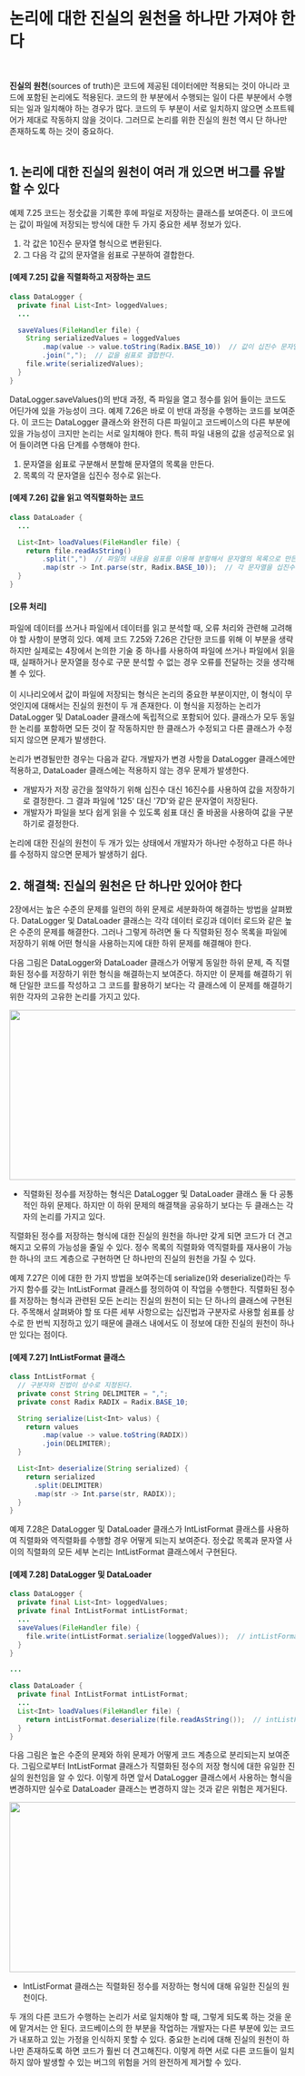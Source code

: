 # 논리에 대한 진실의 원천을 하나만 가져야 한다
<br/>

**진실의 원천**(sources of truth)은 코드에 제공된 데이터에만 적용되는 것이 아니라 코드에 포함된 논리에도 적용된다.
코드의 한 부분에서 수행되는 일이 다른 부분에서 수행되는 일과 일치해야 하는 경우가 많다. 코드의 두 부분이 서로 일치하지 않으면 소프트웨어가 제대로 작동하지 않을 것이다.
그러므로 논리를 위한 진실의 원천 역시 단 하나만 존재하도록 하는 것이 중요하다.
<br/>
<br/>
## 1. 논리에 대한 진실의 원천이 여러 개 있으면 버그를 유발할 수 있다
예제 7.25 코드는 정숫값을 기록한 후에 파일로 저장하는 클래스를 보여준다. 이 코드에는 값이 파일에 저장되는 방식에 대한 두 가지 중요한 세부 정보가 있다.

1. 각 값은 10진수 문자열 형식으로 변환된다.
2. 그 다음 각 값의 문자열을 쉼표로 구분하여 결합한다.

#### [예제 7.25] 값을 직렬화하고 저장하는 코드
```java
class DataLogger {
  private final List<Int> loggedValues;
  ...

  saveValues(FileHandler file) {
    String serializedValues = loggedValues
        .map(value -> value.toString(Radix.BASE_10))  // 값이 십진수 문자열로 반환된다.
        .join(",");  // 값을 쉼표로 결합한다.
    file.write(serializedValues);
  }
}
```
DataLogger.saveValues()의 반대 과정, 즉 파일을 열고 정수를 읽어 들이는 코드도 어딘가에 있을 가능성이 크다. 예제 7.26은 바로 이 반대 과정을 수행하는 코드를 보여준다.
이 코드는 DataLogger 클래스와 완전히 다른 파일이고 코드베이스의 다른 부분에 있을 가능성이 크지만 논리는 서로 일치해야 한다.
특히 파일 내용의 값을 성공적으로 읽어 들이려면 다음 단계를 수행해야 한다.

1. 문자열을 쉼표로 구분해서 분할해 문자열의 목록을 만든다.
2. 목록의 각 문자열을 십진수 정수로 읽는다.

#### [예제 7.26] 값을 읽고 역직렬화하는 코드
```java
class DataLoader {
  ...

  List<Int> loadValues(FileHandler file) {
    return file.readAsString()
        .split(",")  // 파일의 내용을 쉼표를 이용해 분할해서 문자열의 목록으로 만든다.
        .map(str -> Int.parse(str, Radix.BASE_10));  // 각 문자열을 십진수 정수로 읽어 들인다.
  }
}
```
#### [오류 처리]
파일에 데이터를 쓰거나 파일에서 데이터를 읽고 분석할 때, 오류 처리와 관련해 고려해야 할 사항이 분명히 있다.
예제 코드 7.25와 7.26은 간단한 코드를 위해 이 부분을 생략하지만 실제로는 4장에서 논의한 기술 중 하나를 사용하여 파일에 쓰거나 파일에서 읽을 때,
실패하거나 문자열을 정수로 구문 분석할 수 없는 경우 오류를 전달하는 것을 생각해볼 수 있다.
<br/>
<br/>
이 시나리오에서 값이 파일에 저장되는 형식은 논리의 중요한 부분이지만, 이 형식이 무엇인지에 대해서는 진실의 원천이 두 개 존재한다.
이 형식을 지정하는 논리가 DataLogger 및 DataLoader 클래스에 독립적으로 포함되어 있다.
클래스가 모두 동일한 논리를 포함하면 모든 것이 잘 작동하지만 한 클래스가 수정되고 다른 클래스가 수정되지 않으면 문제가 발생한다.

논리가 변경될만한 경우는 다음과 같다. 개발자가 변경 사항을 DataLogger 클래스에만 적용하고, DataLoader 클래스에는 적용하지 않는 경우 문제가 발생한다.
- 개발자가 저장 공간을 절약하기 위해 십진수 대신 16진수를 사용하여 값을 저장하기로 결정한다. 그 결과 파일에 '125' 대신 '7D'와 같은 문자열이 저장된다.
- 개발자가 파일을 보다 쉽게 읽을 수 있도록 쉼표 대신 줄 바꿈을 사용하여 값을 구분하기로 결정한다.

논리에 대한 진실의 원천이 두 개가 있는 상태에서 개발자가 하나만 수정하고 다른 하나를 수정하지 않으면 문제가 발생하기 쉽다.

## 2. 해결책: 진실의 원천은 단 하나만 있어야 한다
2장에서는 높은 수준의 문제를 일련의 하위 문제로 세분화하여 해결하는 방법을 살펴봤다.
DataLogger 및 DataLoader 클래스는 각각 데이터 로깅과 데이터 로드와 같은 높은 수준의 문제를 해결한다.
그러나 그렇게 하려면 둘 다 직렬화된 정수 목록을 파일에 저장하기 위해 어떤 형식을 사용하는지에 대한 하위 문제를 해결해야 한다.

다음 그림은 DataLogger와 DataLoader 클래스가 어떻게 동일한 하위 문제, 즉 직렬화된 정수를 저장하기 위한 형식을 해결하는지 보여준다.
하지만 이 문제를 해결하기 위해 단일한 코드를 작성하고 그 코드를 활용하기 보다는 각 클래스에 이 문제를 해결하기 위한 각자의 고유한 논리를 가지고 있다.

<img src="https://github.com/silxbro/clean-code/assets/142463332/e48aefab-3fbd-43e9-909c-afc731d36992" width="550" height="300"/><br/>
- 직렬화된 정수를 저장하는 형식은 DataLogger 및 DataLoader 클래스 둘 다 공통적인 하위 문제다.
  하지만 이 하위 문제의 해결책을 공유하기 보다는 두 클래스는 각자의 논리를 가지고 있다.

직렬화된 정수를 저장하는 형식에 대한 진실의 원천을 하나만 갖게 되면 코드가 더 견고해지고 오류의 가능성을 줄일 수 있다.
정수 목록의 직렬화와 역직렬화를 재사용이 가능한 하나의 코드 계층으로 구현하면 단 하나만의 진실의 원천을 가질 수 있다.

예제 7.27은 이에 대한 한 가지 방법을 보여주는데 serialize()와 deserialize()라는 두 가지 함수를 갖는 IntListFormat 클래스를 정의하여 이 작업을 수행한다.
직렬화된 정수를 저장하는 형식과 관련된 모든 논리는 진실의 원천이 되는 단 하나의 클래스에 구현된다. 
주목해서 살펴봐야 할 또 다른 세부 사항으로는 십진법과 구분자로 사용할 쉼표를 상수로 한 번씩 지정하고 있기 때문에 클래스 내에서도 이 정보에 대한 진실의 원천이 하나만 있다는 점이다.

#### [예제 7.27] IntListFormat 클래스
```java
class IntListFormat {
  // 구분자와 진법이 상수로 지정된다.
  private const String DELIMITER = ",";
  private const Radix RADIX = Radix.BASE_10;

  String serialize(List<Int> valus) {
    return values
        .map(value -> value.toString(RADIX))
        .join(DELIMITER);
  }

  List<Int> deserialize(String serialized) {
    return serialized
      .split(DELIMITER)
      .map(str -> Int.parse(str, RADIX));
  }
}
```
예제 7.28은 DataLogger 및 DataLoader 클래스가 IntListFormat 클래스를 사용하여 직렬화와 역직렬화를 수행할 경우 어떻게 되는지 보여준다.
정숫값 목록과 문자열 사이의 직렬화의 모든 세부 논리는 IntListFormat 클래스에서 구현된다.

#### [예제 7.28] DataLogger 및 DataLoader
```java
class DataLogger {
  private final List<Int> loggedValues;
  private final IntListFormat intListFormat;
  ...
  saveValues(FileHandler file) {
    file.write(intListFormat.serialize(loggedValues));  // intListFormat 클래스를 사용해서 하위 문제를 해결한다.
  }
}

...

class DataLoader {
  private final IntListFormat intListFormat;
  ...
  List<Int> loadValues(FileHandler file) {
    return intListFormat.deserialize(file.readAsString());  // intListFormat 클래스를 사용해서 하위 문제를 해결한다.
  }
}
```
다음 그림은 높은 수준의 문제와 하위 문제가 어떻게 코드 계층으로 분리되는지 보여준다.
그림으로부터 IntListFormat 클래스가 직렬화된 정수의 저장 형식에 대한 유일한 진실의 원천임을 알 수 있다.
이렇게 하면 앞서 DataLogger 클래스에서 사용하는 형식을 변경하지만 실수로 DataLoader 클래스는 변경하지 않는 것과 같은 위험은 제거된다.

<img src="https://github.com/silxbro/clean-code/assets/142463332/e25eb990-2471-4c8b-95b0-9c6bff73f792" width="550" height="300"/><br/>
- IntListFormat 클래스는 직렬화된 정수를 저장하는 형식에 대해 유일한 진실의 원천이다.

두 개의 다른 코드가 수행하는 논리가 서로 일치해야 할 때, 그렇게 되도록 하는 것을 운에 맡겨서는 안 된다.
코드베이스의 한 부분을 작업하는 개발자는 다른 부분에 있는 코드가 내포하고 있는 가정을 인식하지 못할 수 있다.
중요한 논리에 대해 진실의 원천이 하나만 존재하도록 하면 코드가 훨씬 더 견고해진다.
이렇게 하면 서로 다른 코드들이 일치하지 않아 발생할 수 있는 버그의 위험을 거의 완전하게 제거할 수 있다.

